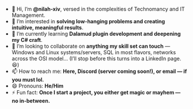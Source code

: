 - 👋 Hi, I’m **@nilah-xiv**, versed in the complexities of Technomancy and IT Management.
- 👀 I’m interested in **solving low-hanging problems and creating intuitive, meaningful results**.
- 🌱 I’m currently learning **Dalamud plugin development and deepening my C# craft**.
- 💞️ I’m looking to collaborate on **anything my skill set can touch** — Windows and Linux systems/servers, SQL in most flavors, networks across the OSI model... (I’ll stop before this turns into a LinkedIn page. 😆)
- 📫 How to reach me: **Here, Discord (server coming soon!), or email — if you must lol.**
- 😄 Pronouns: **He/Him**
- ⚡ Fun fact: **Once I start a project, you either get magic or mayhem — no in-between.**
<!---
nilah-xiv/nilah-xiv is a ✨ special ✨ repository because its `README.md` (this file) appears on your GitHub profile.
You can click the Preview link to take a look at your changes.
--->
